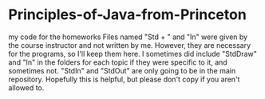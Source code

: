 # Principles-of-Java-from-Princeton
my code for the homeworks
Files named "Std + <something>" and "In" were given by the course instructor and not written by me. However, they are necessary for the programs, so I'll keep them here.
I sometimes did include "StdDraw" and "In" in the folders for each topic if they were specific to it, and sometimes not.
"StdIn" and "StdOut" are only going to be in the main repository.
Hopefully this is helpful, but please don't copy if you aren't allowed to.
